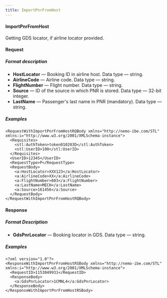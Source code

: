 ```yaml
---
title: ImportPnrFromHost
---
```


#### ImportPnrFromHost

Getting GDS locator, if airline locator provided.

#### Request

##### Format description

-   **HostLocator** — Booking ID in airline host. Data type — string.
-   **AirlineCode** — Airline code. Data type — string.
-   **FlightNumber** — Flight number. Data type — string.
-   **Source** —  ID of the source in which PNR is stored. Data type — 32-bit integer.
-   **LastName** — Passenger's last name in PNR (mandatory). Data type — string.

##### Examples

```
<RequestWithImportPnrFromHostRQBody xmlns="http://nemo-ibe.com/STL" xmlns:i="http://www.w3.org/2001/XMLSchema-instance">
  <Requisites>
    <stl:AuthToken>token010203D</stl:AuthToken>
    <stl:UserID>100</stl:UserID>
  </Requisites>
  <UserID>12345</UserID>
  <RequestType>P</RequestType>
  <RequestBody>
    <a:HostLocator>XXX123</a:HostLocator>
    <a:AirlineCode>XX</a:AirlineCode>
    <a:FlightNumber>603</a:FlightNumber>
    <a:LastName>MECH</a:LastName>
	<a:Source>161456</a:Source>
  </RequestBody>
</RequestWithImportPnrFromHostRQBody>

```

#### Response

##### Format Description

-   **GdsPnrLocator** — Booking locator in GDS. Data type — string.

##### Examples

```
<?xml version="1.0"?>
<ResponseWithImportPnrFromHostRSBody xmlns="http://nemo-ibe.com/STL" xmlns:i="http://www.w3.org/2001/XMLSchema-instance">
  <RequestID>1153049931</RequestID>
  <ResponseBody>
    <a:GdsPnrLocator>1CMNL4</a:GdsPnrLocator>
  </ResponseBody>
</ResponseWithImportPnrFromHostRSBody>
```